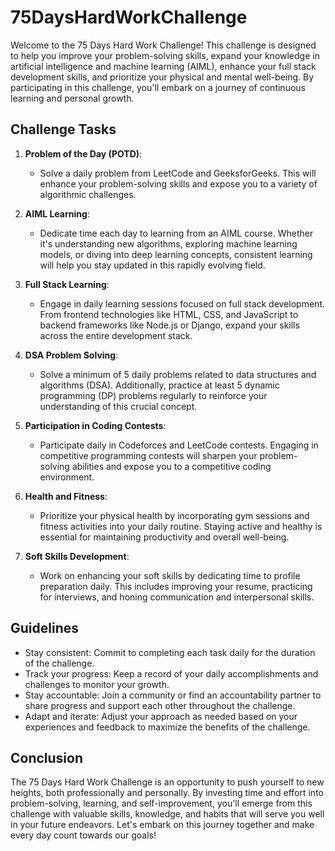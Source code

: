 # 75DaysHardWorkChallenge

Welcome to the 75 Days Hard Work Challenge! This challenge is designed to help you improve your problem-solving skills, expand your knowledge in artificial intelligence and machine learning (AIML), enhance your full stack development skills, and prioritize your physical and mental well-being. By participating in this challenge, you'll embark on a journey of continuous learning and personal growth.

## Challenge Tasks

1. **Problem of the Day (POTD)**:
   - Solve a daily problem from LeetCode and GeeksforGeeks. This will enhance your problem-solving skills and expose you to a variety of algorithmic challenges.

2. **AIML Learning**:
   - Dedicate time each day to learning from an AIML course. Whether it's understanding new algorithms, exploring machine learning models, or diving into deep learning concepts, consistent learning will help you stay updated in this rapidly evolving field.

3. **Full Stack Learning**:
   - Engage in daily learning sessions focused on full stack development. From frontend technologies like HTML, CSS, and JavaScript to backend frameworks like Node.js or Django, expand your skills across the entire development stack.

4. **DSA Problem Solving**:
   - Solve a minimum of 5 daily problems related to data structures and algorithms (DSA). Additionally, practice at least 5 dynamic programming (DP) problems regularly to reinforce your understanding of this crucial concept.

5. **Participation in Coding Contests**:
   - Participate daily in Codeforces and LeetCode contests. Engaging in competitive programming contests will sharpen your problem-solving abilities and expose you to a competitive coding environment.

6. **Health and Fitness**:
   - Prioritize your physical health by incorporating gym sessions and fitness activities into your daily routine. Staying active and healthy is essential for maintaining productivity and overall well-being.

7. **Soft Skills Development**:
   - Work on enhancing your soft skills by dedicating time to profile preparation daily. This includes improving your resume, practicing for interviews, and honing communication and interpersonal skills.

## Guidelines

- Stay consistent: Commit to completing each task daily for the duration of the challenge.
- Track your progress: Keep a record of your daily accomplishments and challenges to monitor your growth.
- Stay accountable: Join a community or find an accountability partner to share progress and support each other throughout the challenge.
- Adapt and iterate: Adjust your approach as needed based on your experiences and feedback to maximize the benefits of the challenge.

## Conclusion

The 75 Days Hard Work Challenge is an opportunity to push yourself to new heights, both professionally and personally. By investing time and effort into problem-solving, learning, and self-improvement, you'll emerge from this challenge with valuable skills, knowledge, and habits that will serve you well in your future endeavors. Let's embark on this journey together and make every day count towards our goals!
